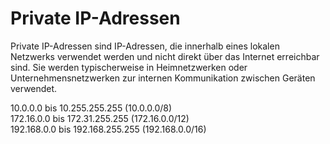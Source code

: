# Private IP-Adressen

Private IP-Adressen sind IP-Adressen, die innerhalb eines lokalen Netzwerks verwendet werden und nicht direkt über das Internet erreichbar sind. Sie werden typischerweise in Heimnetzwerken oder Unternehmensnetzwerken zur internen Kommunikation zwischen Geräten verwendet.

10.0.0.0 bis 10.255.255.255 (10.0.0.0/8)  
172.16.0.0 bis 172.31.255.255 (172.16.0.0/12)  
192.168.0.0 bis 192.168.255.255 (192.168.0.0/16)